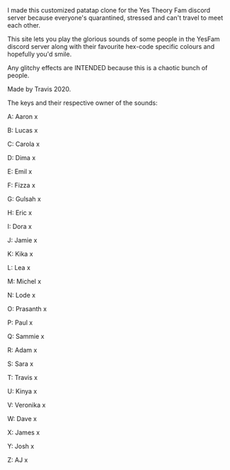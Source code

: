 I made this customized patatap clone for the Yes Theory Fam discord server because everyone's quarantined, stressed and can't travel to meet each other.

This site lets you play the glorious sounds of some people in the YesFam discord server along with their favourite hex-code specific colours and hopefully you'd smile.

Any glitchy effects are INTENDED because this is a chaotic bunch of people.

Made by Travis 2020.

The keys and their respective owner of the sounds:

A: Aaron x

B: Lucas x

C: Carola x

D: Dima x

E: Emil x

F: Fizza x

G: Gulsah x

H: Eric x

I: Dora x

J: Jamie x

K: Kika x

L: Lea x

M: Michel x

N: Lode x

O: Prasanth x

P: Paul x

Q: Sammie x

R: Adam x

S: Sara x

T: Travis x

U: Kinya x

V: Veronika x

W: Dave x

X: James x

Y: Josh x

Z: AJ x
